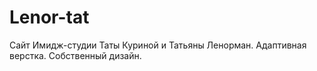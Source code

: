 # Lenor-tat
Сайт Имидж-студии Таты Куриной и Татьяны Ленорман. Адаптивная верстка. Собственный дизайн.
